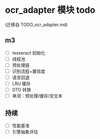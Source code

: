 # ocr_adapter 模块 todo
(迁移自 TODO_ocr_adapter.md)

## m3
- [ ] tesseract 初始化
- [ ] 线程池
- [ ] 预处理链
- [ ] 识别流程+置信度
- [ ] 语言回退
- [ ] LRU 缓存
- [ ] DTO 转换
- [ ] 单测：预处理/缓存/空文本

## 持续
- [ ] 性能基准
- [ ] 引擎抽象评估
